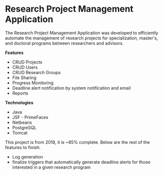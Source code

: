 # Research Project Management Application

The Research Project Management Application was developed to efficiently automate the management of research projects for specialization, master's, and doctoral programs between researchers and advisors.


**Features**

* CRUD Projects
* CRUD Users
* CRUD Research Groups
* File Sharing
* Progress Monitoring
* Deadline alert notification by system notification and email
* Reports

**Technologies**

* Java
* JSF - PrimeFaces
* Netbeans
* PostgreSQL
* Tomcat

This project is from 2018, it is ~85% complete. Below are the rest of the features to finish:

* Log generation
* finalize triggers that automatically generate deadline alerts for those interested in a given research program 
